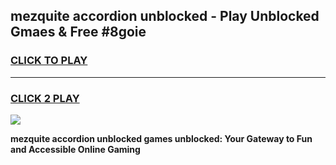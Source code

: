 
## mezquite accordion unblocked - Play Unblocked Gmaes & Free #8goie
<h3>
<a href="https://news.freeplayer.one?title=mezquite_accordion_unblocked&ref=03M">CLICK TO PLAY</a></h3>
<hr>

<h3>
<a href="https://news.freeplayer.one?title=mezquite_accordion_unblocked&ref=03M">CLICK 2 PLAY</a>
  
</h3>

<a href="https://news.freeplayer.one?title=mezquite_accordion_unblocked&ref=03M"><img src="https://clearcache.store/games.png"></a>


**mezquite accordion unblocked games unblocked: Your Gateway to Fun and Accessible Online Gaming**
